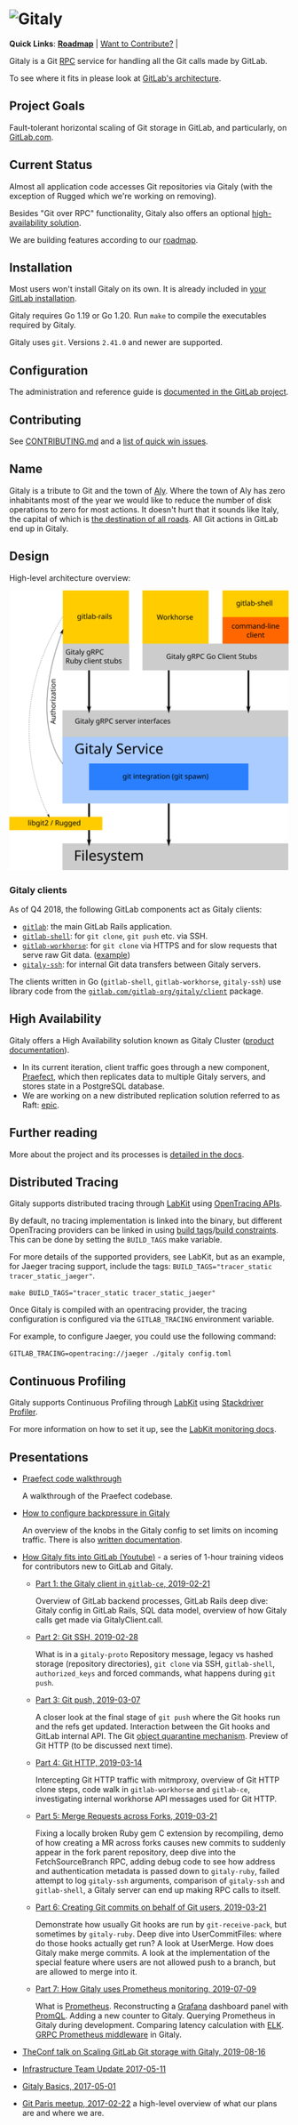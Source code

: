 # ![Gitaly](https://gitlab.com/gitlab-org/gitaly/uploads/509123ed56bd51247996038c858db006/gitaly-wordmark-small.png)

**Quick Links**:
  [**Roadmap**][roadmap] |
  [Want to Contribute?](#contributing) |

Gitaly is a Git [RPC](https://en.wikipedia.org/wiki/Remote_procedure_call)
service for handling all the Git calls made by GitLab.

To see where it fits in please look at [GitLab's architecture](https://docs.gitlab.com/ce/development/architecture.html#system-layout).

## Project Goals

Fault-tolerant horizontal scaling of Git storage in GitLab, and particularly, on [GitLab.com](https://gitlab.com).

## Current Status

Almost all application code accesses Git repositories via Gitaly (with the exception of Rugged which we're working on removing).

Besides "Git over RPC" functionality, Gitaly also offers an optional [high-availability solution](#high-availability).

We are building features according to our [roadmap][roadmap].

## Installation

Most users won't install Gitaly on its own. It is already included in [your GitLab installation](https://about.gitlab.com/install/).

Gitaly requires Go 1.19 or Go 1.20. Run `make` to compile the executables required by Gitaly.

Gitaly uses `git`. Versions `2.41.0` and newer are supported.

## Configuration

The administration and reference guide is [documented in the GitLab project](https://docs.gitlab.com/ee/administration/gitaly/).

## Contributing

See [CONTRIBUTING.md](CONTRIBUTING.md) and a [list of quick win issues](https://gitlab.com/gitlab-org/gitaly/-/issues/?sort=due_date&state=opened&label_name%5B%5D=quick%20win&first_page_size=20).

## Name

Gitaly is a tribute to Git and the town of [Aly](https://en.wikipedia.org/wiki/Aly). Where the town of
Aly has zero inhabitants most of the year we would like to reduce the number of
disk operations to zero for most actions. It doesn't hurt that it sounds like
Italy, the capital of which is [the destination of all roads](https://en.wikipedia.org/wiki/All_roads_lead_to_Rome). All Git actions in
GitLab end up in Gitaly.

## Design

High-level architecture overview:

![Gitaly architecture](doc/img/architecture.svg)

### Gitaly clients

As of Q4 2018, the following GitLab components act as Gitaly clients:

- [`gitlab`](https://gitlab.com/gitlab-org/gitlab/blob/master/lib/gitlab/gitaly_client.rb):
  the main GitLab Rails application.
- [`gitlab-shell`](https://gitlab.com/gitlab-org/gitlab-shell/tree/main):
  for `git clone`, `git push` etc. via SSH.
- [`gitlab-workhorse`](https://gitlab.com/gitlab-org/gitlab/-/blob/master/workhorse/internal/gitaly/gitaly.go):
  for `git clone` via HTTPS and for slow requests that serve raw Git
  data.
  ([example](https://gitlab.com/gitlab-org/gitaly/raw/master/README.md))
- [`gitaly-ssh`](https://gitlab.com/gitlab-org/gitaly/tree/master/cmd/gitaly-ssh):
  for internal Git data transfers between Gitaly servers.

The clients written in Go (`gitlab-shell`, `gitlab-workhorse`, `gitaly-ssh`)
use library code from the
[`gitlab.com/gitlab-org/gitaly/client`](https://gitlab.com/gitlab-org/gitaly/tree/master/client)
package.

## High Availability

Gitaly offers a High Availability solution known as Gitaly Cluster ([product documentation](https://docs.gitlab.com/ee/administration/gitaly/)).

- In its current iteration, client traffic goes through a new component, [Praefect](https://docs.gitlab.com/ee/administration/gitaly/praefect.html), which then replicates data to multiple Gitaly servers, and stores state in a PostgreSQL database.
- We are working on a new distributed replication solution referred to as Raft: [epic](https://gitlab.com/groups/gitlab-org/-/epics/8903).

## Further reading

More about the project and its processes is [detailed in the docs](doc/README.md).

## Distributed Tracing

Gitaly supports distributed tracing through [LabKit](https://gitlab.com/gitlab-org/labkit/) using [OpenTracing APIs](https://opentracing.io).

By default, no tracing implementation is linked into the binary, but different OpenTracing providers can be linked in using [build tags](https://golang.org/pkg/go/build/#hdr-Build_Constraints)/[build constraints](https://golang.org/pkg/go/build/#hdr-Build_Constraints). This can be done by setting the `BUILD_TAGS` make variable.

For more details of the supported providers, see LabKit, but as an example, for Jaeger tracing support, include the tags: `BUILD_TAGS="tracer_static tracer_static_jaeger"`.

```shell
make BUILD_TAGS="tracer_static tracer_static_jaeger"
```

Once Gitaly is compiled with an opentracing provider, the tracing configuration is configured via the `GITLAB_TRACING` environment variable.

For example, to configure Jaeger, you could use the following command:

```shell
GITLAB_TRACING=opentracing://jaeger ./gitaly config.toml
```

## Continuous Profiling

Gitaly supports Continuous Profiling through [LabKit][] using [Stackdriver Profiler](https://cloud.google.com/profiler).

For more information on how to set it up, see the [LabKit monitoring docs](https://gitlab.com/gitlab-org/labkit/-/blob/master/monitoring/doc.go).

## Presentations

- [Praefect code walkthrough](https://youtu.be/w2R4ptDLPH4)

  A walkthrough of the Praefect codebase.

- [How to configure backpressure in Gitaly](https://youtu.be/wX9CtFdLYxE)

  An overview of the knobs in the Gitaly config to set limits on incoming traffic.
  There is also [written documentation](doc/backpressure.md).

- [How Gitaly fits into GitLab (Youtube)](https://www.youtube.com/playlist?list=PL05JrBw4t0KqoFUiX42JG7BAc7pipMBAy) - a series of 1-hour training videos for contributors new to GitLab and Gitaly.
  - [Part 1: the Gitaly client in `gitlab-ce`, 2019-02-21](https://www.youtube.com/watch?v=j0HNiKCnLTI&list=PL05JrBw4t0KqoFUiX42JG7BAc7pipMBAy)

    Overview of GitLab backend processes, GitLab Rails deep dive: Gitaly
    config in GitLab Rails, SQL data model, overview of how Gitaly calls get
    made via GitalyClient.call.

  - [Part 2: Git SSH, 2019-02-28](https://www.youtube.com/watch?v=0kY0HPFn25o&list=PL05JrBw4t0KqoFUiX42JG7BAc7pipMBAy)

    What is in a `gitaly-proto` Repository message, legacy vs
    hashed storage (repository directories), `git clone` via SSH,
    `gitlab-shell`, `authorized_keys` and forced commands, what happens
    during `git push`.

  - [Part 3: Git push, 2019-03-07](https://www.youtube.com/watch?v=-kXYycFYDzo&list=PL05JrBw4t0KqoFUiX42JG7BAc7pipMBAy)

    A closer look at the final stage of `git push` where the Git hooks run
    and the refs get updated. Interaction between the Git hooks and GitLab
    internal API. The Git
    [object quarantine mechanism](https://git-scm.com/docs/git-receive-pack#_quarantine_environment).
    Preview of Git HTTP (to be discussed next time).

  - [Part 4: Git HTTP, 2019-03-14](https://www.youtube.com/watch?v=lM13p8lCu8A&list=PL05JrBw4t0KqoFUiX42JG7BAc7pipMBAy)

    Intercepting Git HTTP traffic with mitmproxy, overview of
    Git HTTP clone steps, code walk in `gitlab-workhorse` and `gitlab-ce`,
    investigating internal workhorse API messages used for Git HTTP.

  - [Part 5: Merge Requests across Forks, 2019-03-21](https://www.youtube.com/watch?v=yGSuOz0XOHQ&list=PL05JrBw4t0KqoFUiX42JG7BAc7pipMBAy)

    Fixing a locally broken Ruby gem C
    extension by recompiling, demo of how creating a MR across forks
    causes new commits to suddenly appear in the fork parent repository,
    deep dive into the FetchSourceBranch RPC, adding debug code to see
    how address and authentication metadata is passed down to
    `gitaly-ruby`, failed attempt to log `gitaly-ssh` arguments, comparison
    of `gitaly-ssh` and `gitlab-shell`, a Gitaly server can end up making RPC calls to itself.

  - [Part 6: Creating Git commits on behalf of Git users, 2019-03-21](https://www.youtube.com/watch?v=Rbe0KGTLkxY&list=PL05JrBw4t0KqoFUiX42JG7BAc7pipMBAy)

    Demonstrate how usually Git hooks are run by
    `git-receive-pack`, but sometimes by `gitaly-ruby`. Deep dive into
    UserCommitFiles: where do those hooks actually get run? A look at
    UserMerge. How does Gitaly make merge commits. A look at the
    implementation of the special feature where users are not allowed
    push to a branch, but are allowed to merge into it.

  - [Part 7: How Gitaly uses Prometheus monitoring, 2019-07-09](https://youtu.be/R6F674Nj3wI)

    What is [Prometheus](https://prometheus.io/). Reconstructing a
    [Grafana](https://dashboards.gitlab.net) dashboard panel
    with [PromQL](https://prometheus.io/docs/prometheus/latest/querying/basics/).
    Adding a new counter to Gitaly. Querying Prometheus in Gitaly
    during development. Comparing latency calculation with
    [ELK](https://log.gitlab.net). [GRPC Prometheus
    middleware](https://github.com/grpc-ecosystem/go-grpc-prometheus)
    in Gitaly.

- [TheConf talk on Scaling GitLab Git storage with Gitaly, 2019-08-16](https://speakerdeck.com/olsfer/how-gitlab-scaled-git-access-with-a-go-service)
- [Infrastructure Team Update 2017-05-11](https://about.gitlab.com/2017/05/11/functional-group-updates/#infrastructure-team)
- [Gitaly Basics, 2017-05-01](https://docs.google.com/presentation/d/1cLslUbXVkniOaeJ-r3s5AYF0kQep8VeNfvs0XSGrpA0/edit#slide=id.g1c73db867d_0_0)
- [Git Paris meetup, 2017-02-22](https://docs.google.com/presentation/d/19OZUalFMIDM8WujXrrIyCuVb_oVeaUzpb-UdGThOvAo/edit?usp=sharing) a high-level overview of what our plans are and where we are.

[roadmap]: https://about.gitlab.com/handbook/engineering/development/enablement/systems/gitaly/#roadmap
[LabKit]: https://gitlab.com/gitlab-org/labkit/
